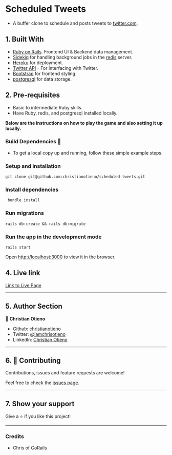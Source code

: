 # Scheduled Tweets

- A buffer clone to schedule and posts tweets to [twitter.com](https://twitter.com).

## 1. Built With

- [Ruby on Rails](https://github.com/rails/rails). Frontend UI & Backend data management.
- [Sidekiq](https://github.com/mperham/sidekiq) for handling background jobs in the [redis](https://github.com/redis/redis) server.
- [Heroku](https://github.com/heroku) for deployment.
- [Twitter API](https://github.com/twitterdev/Twitter-API-v2-sample-code) - For interfacing with Twitter.
- [Bootstrap](https://github.com/twbs/bootstrap) for frontend styling.
- [postgresql](https://github.com/postgres/postgres) for data storage.

## 2. Pre-requisites

- Basic to intermediate Ruby skills.
- Have Ruby, redis, and postgresql installed locally.

**Below are the instructions on how to play the game and also setting it up locally.**

### Build Dependencies 🚧

- To get a local copy up and running, follow these simple example steps.

### Setup and installation

```terminal
git clone git@github.com:christianotieno/scheduled-tweets.git
```

### Install dependencies

```terminal
 bundle install
```

### Run migrations

```terminal
rails db:create && rails db:migrate
```

### Run the app in the development mode

```terminal
rails start
```

Open [http://localhost:3000](http://localhost:3000) to view it in the browser.

## 4. Live link

[Link to Live Page](https://coo-scheduled-tweets.herokuapp.com/)

---

## 5. Author Section

👤 **Christian Otieno**

- Github: [christianotieno](https://github.com/christianotieno)
- Twitter: [@iamchrisotieno](https://twitter.com/iamchrisotieno)
- LinkedIn: [Christian Otieno](https://www.linkedin.com/in/christianotieno/)

---

## 6. 🤝 Contributing

Contributions, issues and feature requests are welcome!

Feel free to check the [issues page](https://github.com/christianotieno/scheduled-tweets/issues).

---

## 7. Show your support

Give a ⭐️ if you like this project!

---

### Credits

- Chris of GoRails
